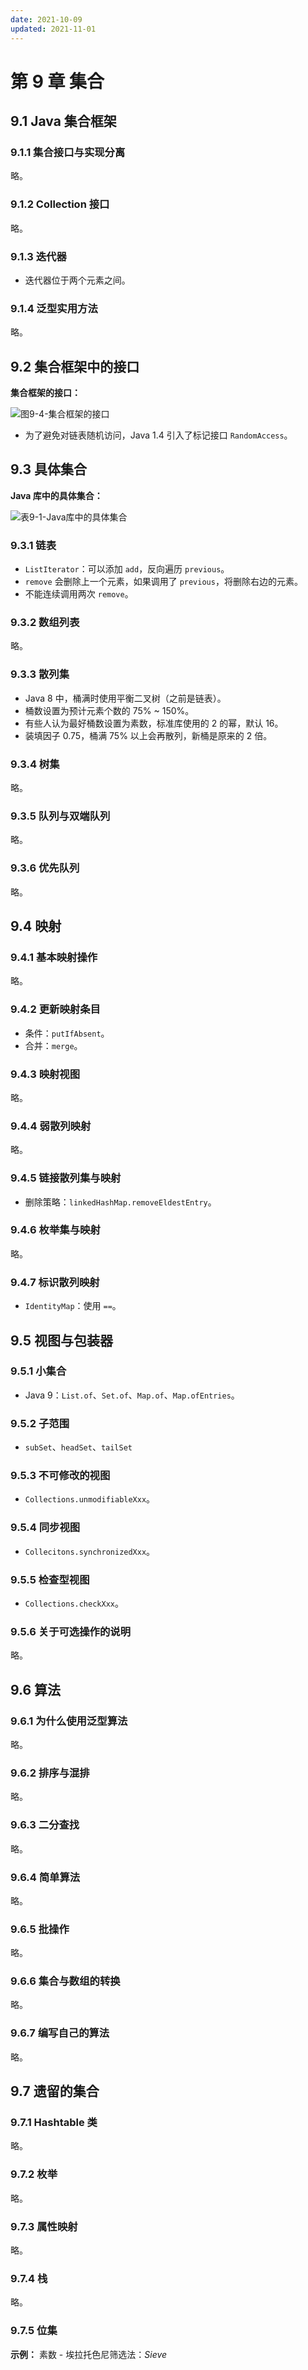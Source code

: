 ```yaml
---
date: 2021-10-09
updated: 2021-11-01
---
```


# 第 9 章 集合

## 9.1 Java 集合框架

### 9.1.1 集合接口与实现分离

略。

### 9.1.2 Collection 接口

略。

### 9.1.3 迭代器

- 迭代器位于两个元素之间。

### 9.1.4 泛型实用方法

略。

## 9.2 集合框架中的接口

**集合框架的接口：**

![图9-4-集合框架的接口](assets/图9-4-集合框架的接口.png)

- 为了避免对链表随机访问，Java 1.4 引入了标记接口 `RandomAccess`。

## 9.3 具体集合

**Java 库中的具体集合：**

![表9-1-Java库中的具体集合](assets/表9-1-Java库中的具体集合.png)

### 9.3.1 链表

- `ListIterator`：可以添加 `add`，反向遍历 `previous`。
- `remove` 会删除上一个元素，如果调用了 `previous`，将删除右边的元素。
- 不能连续调用两次 `remove`。

### 9.3.2 数组列表

略。

### 9.3.3 散列集

- Java 8 中，桶满时使用平衡二叉树（之前是链表）。
- 桶数设置为预计元素个数的 75% ~ 150%。
- 有些人认为最好桶数设置为素数，标准库使用的 2 的幂，默认 16。
- 装填因子 0.75，桶满 75% 以上会再散列，新桶是原来的 2 倍。

### 9.3.4 树集

略。

### 9.3.5 队列与双端队列

略。

### 9.3.6 优先队列

略。

## 9.4 映射

### 9.4.1 基本映射操作

略。

### 9.4.2 更新映射条目

- 条件：`putIfAbsent`。
- 合并：`merge`。

### 9.4.3 映射视图

略。

### 9.4.4 弱散列映射

略。

### 9.4.5 链接散列集与映射

- 删除策略：`linkedHashMap.removeEldestEntry`。

### 9.4.6 枚举集与映射

略。

### 9.4.7 标识散列映射

- `IdentityMap`：使用 `==`。

## 9.5 视图与包装器

### 9.5.1 小集合

- Java 9：`List.of`、`Set.of`、`Map.of`、`Map.ofEntries`。

### 9.5.2 子范围

- `subSet`、`headSet`、`tailSet`

### 9.5.3 不可修改的视图

- `Collections.unmodifiableXxx`。

### 9.5.4 同步视图

- `Collecitons.synchronizedXxx`。

### 9.5.5 检查型视图

- `Collections.checkXxx`。

### 9.5.6 关于可选操作的说明

略。

## 9.6 算法

### 9.6.1 为什么使用泛型算法

略。

### 9.6.2 排序与混排

略。

### 9.6.3 二分查找

略。

### 9.6.4 简单算法

略。

### 9.6.5 批操作

略。

### 9.6.6 集合与数组的转换

略。

### 9.6.7 编写自己的算法

略。

## 9.7 遗留的集合

### 9.7.1 Hashtable 类

略。

### 9.7.2 枚举

略。

### 9.7.3 属性映射

略。

### 9.7.4 栈

略。

### 9.7.5 位集

**示例：** 素数 - 埃拉托色尼筛选法：*Sieve*

